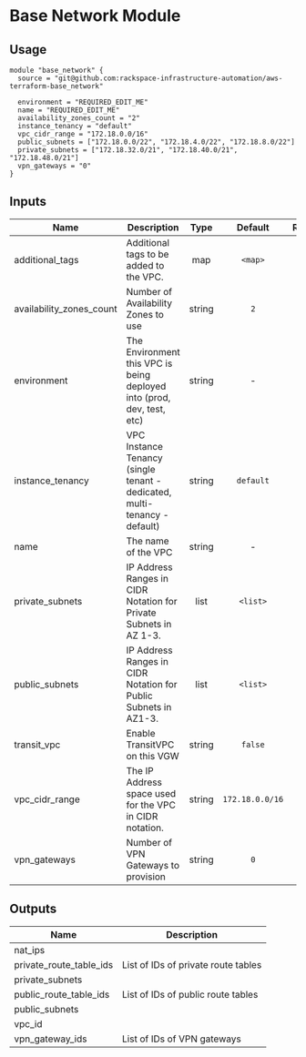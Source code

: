 # Base Network Module

## Usage
```hcl
module "base_network" {
  source = "git@github.com:rackspace-infrastructure-automation/aws-terraform-base_network"

  environment = "REQUIRED_EDIT_ME"
  name = "REQUIRED_EDIT_ME"
  availability_zones_count = "2"
  instance_tenancy = "default"
  vpc_cidr_range = "172.18.0.0/16"
  public_subnets = ["172.18.0.0/22", "172.18.4.0/22", "172.18.8.0/22"]
  private_subnets = ["172.18.32.0/21", "172.18.40.0/21", "172.18.48.0/21"]
  vpn_gateways = "0"
}
```

## Inputs

| Name | Description | Type | Default | Required |
|------|-------------|:----:|:-----:|:-----:|
| additional_tags | Additional tags to be added to the VPC. | map | `<map>` | no |
| availability_zones_count | Number of Availability Zones to use | string | `2` | no |
| environment | The Environment this VPC is being deployed into (prod, dev, test, etc) | string | - | yes |
| instance_tenancy | VPC Instance Tenancy (single tenant - dedicated, multi-tenancy - default) | string | `default` | no |
| name | The name of the VPC | string | - | yes |
| private_subnets | IP Address Ranges in CIDR Notation for Private Subnets in AZ 1-3. | list | `<list>` | no |
| public_subnets | IP Address Ranges in CIDR Notation for Public Subnets in AZ1-3. | list | `<list>` | no |
| transit_vpc | Enable TransitVPC on this VGW | string | `false` | no |
| vpc_cidr_range | The IP Address space used for the VPC in CIDR notation. | string | `172.18.0.0/16` | no |
| vpn_gateways | Number of VPN Gateways to provision | string | `0` | no |


## Outputs

| Name | Description |
|------|-------------|
| nat_ips |  |
| private_route_table_ids | List of IDs of private route tables |
| private_subnets |  |
| public_route_table_ids | List of IDs of public route tables |
| public_subnets |  |
| vpc_id |  |
| vpn_gateway_ids | List of IDs of VPN gateways |
